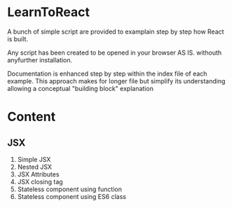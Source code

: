 # LearnToReact

A bunch of simple script are provided to examplain step by step how React is built.

Any script has been created to be opened in your browser AS IS. withouth anyfurther installation.

Documentation is enhanced step by step within the index file of each example.
This approach makes for longer file but simplify its understanding allowing  a conceptual "building block" explanation 

# Content

## JSX

1. Simple JSX
1. Nested JSX
1. JSX Attributes
1. JSX closing tag
1. Stateless component using function
1. Stateless component using ES6 class 
